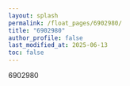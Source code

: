 ```yaml
---
layout: splash
permalink: /float_pages/6902980/
title: "6902980"
author_profile: false
last_modified_at: 2025-06-13
toc: false
---
```

 
6902980
